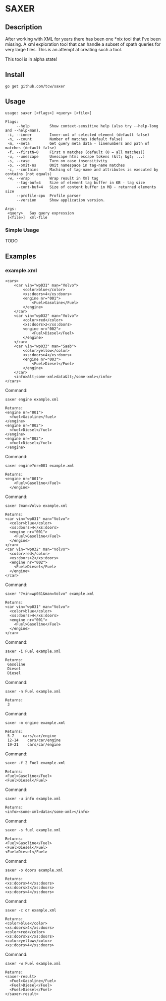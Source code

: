 # SAXER

## Description

After working with XML for years there has been one *nix tool that I've been missing.
A xml exploration tool that can handle a subset of xpath queries for very large files.
This is an attempt at creating such a tool.

This tool is in alpha state!

## Install

    go get github.com/tcw/saxer

## Usage

    usage: saxer [<flags>] <query> [<file>]

    Flags:
         --help         Show context-sensitive help (also try --help-long and --help-man).
     -i, --inner        Inner-xml of selected element (default false)
     -n, --count        Number of matches (default false)
     -m, --meta         Get query meta data - linenumbers and path of matches (default false)
     -f, --firstN=0     First n matches (default (0 = all matches))
     -u, --unescape     Unescape html escape tokens (&lt; &gt; ...)
     -s, --case         Turn on case insensitivity
     -o, --omit-ns      Omit namespace in tag-name matches
     -c, --contains     Maching of tag-name and attributes is executed by contains (not equals)
     -w, --wrap         Wrap result in Xml tag
         --tag-buf=4    Size of element tag buffer in KB - tag size
         --cont-buf=4   Size of content buffer in MB - returned elements size
         --profile-cpu  Profile parser
         --version      Show application version.

    Args:
     <query>   Sax query expression
     [<file>]  xml-file


### Simple Usage

TODO

## Examples


### example.xml

    <cars>
    	<car vin="wp031" man="Volvo">
    		<color>blue</color>
    		<xs:doors>4</xs:doors>
    		<engine nr="001">
    			<Fuel>Gasoline</Fuel>
    		</engine>
    	</car>
    	<car vin="wp032" man="Volvo">
    		<color>red</color>
    		<xs:doors>2</xs:doors>
    		<engine nr="002">
    			<Fuel>Diesel</Fuel>
    		</engine>
    	</car>
    	<car vin="wp033" man="Saab">
    		<color>yellow</color>
    		<xs:doors>4</xs:doors>
    		<engine nr="003">
    			<Fuel>Diesel</Fuel>
    		</engine>
    	</car>
    	<info>&lt;some-xml>data&lt;/some-xml></info>
    </cars>

Command:

    saxer engine example.xml

    Returns:
    <engine nr="001">
      <fuel>Gasoline</fuel>
    </engine>
    <engine nr="002">
      <fuel>Diesel</fuel>
    </engine>
    <engine nr="002">
      <fuel>Diesel</fuel>
    </engine>

Command:

    saxer engine?nr=001 example.xml

    Returns:
    <engine nr="001">
        <Fuel>Gasoline</Fuel>
      </engine>

Command:

    saxer ?man=Volvo example.xml

    Returns:
    <car vin="wp031" man="Volvo">
      <color>blue</color>
      <xs:doors>4</xs:doors>
      <engine nr="001">
        <Fuel>Gasoline</Fuel>
      </engine>
    </car>
    <car vin="wp032" man="Volvo">
      <color>red</color>
      <xs:doors>2</xs:doors>
      <engine nr="002">
        <Fuel>Diesel</Fuel>
      </engine>
    </car>

Command:

    saxer "?vin=wp031&man=Volvo" example.xml

    Returns:
    <car vin="wp031" man="Volvo">
      <color>blue</color>
      <xs:doors>4</xs:doors>
      <engine nr="001">
        <Fuel>Gasoline</Fuel>
      </engine>
    </car>

Command:

    saxer -i Fuel example.xml

    Returns:
     Gasoline
     Diesel
     Diesel

Command:

    saxer -n Fuel example.xml

    Returns:
     3


Command:

    saxer -m engine example.xml

    Returns:
     5-7    cars/car/engine
     12-14    cars/car/engine
     19-21    cars/car/engine

Command:

    saxer -f 2 Fuel example.xml

    Returns:
    <Fuel>Gasoline</Fuel>
    <Fuel>Diesel</Fuel>

Command:

    saxer -u info example.xml

    Returns:
    <info><some-xml>data</some-xml></info>

Command:

    saxer -s fuel example.xml

    Returns:
    <Fuel>Gasoline</Fuel>
    <Fuel>Diesel</Fuel>
    <Fuel>Diesel</Fuel>

Command:

    saxer -o doors example.xml

    Returns:
    <xs:doors>4</xs:doors>
    <xs:doors>2</xs:doors>
    <xs:doors>4</xs:doors>


Command:

    saxer -c or example.xml

    Returns:
    <color>blue</color>
    <xs:doors>4</xs:doors>
    <color>red</color>
    <xs:doors>2</xs:doors>
    <color>yellow</color>
    <xs:doors>4</xs:doors>

Command:

    saxer -w Fuel example.xml

    Returns:
    <saxer-result>
      <Fuel>Gasoline</Fuel>
      <Fuel>Diesel</Fuel>
      <Fuel>Diesel</Fuel>
    </saxer-result>




